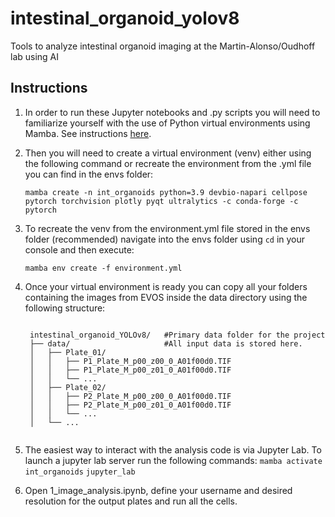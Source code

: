 # intestinal_organoid_yolov8
Tools to analyze intestinal organoid imaging at the Martin-Alonso/Oudhoff lab using AI

<h2>Instructions</h2>

1. In order to run these Jupyter notebooks and .py scripts you will need to familiarize yourself with the use of Python virtual environments using Mamba. See instructions [here](https://biapol.github.io/blog/mara_lampert/getting_started_with_mambaforge_and_python/readme.html).

2. Then you will need to create a virtual environment (venv) either using the following command or recreate the environment from the .yml file you can find in the envs folder:

    <code>mamba create -n int_organoids python=3.9 devbio-napari cellpose pytorch torchvision plotly pyqt ultralytics -c conda-forge -c pytorch</code>

3. To recreate the venv from the environment.yml file stored in the envs folder (recommended) navigate into the envs folder using <code>cd</code> in your console and then execute:

    <code>mamba env create -f environment.yml</code>

4. Once your virtual environment is ready you can copy all your folders containing the images from EVOS inside the data directory using the following structure:

    <code>
    intestinal_organoid_YOLOv8/   #Primary data folder for the project
    ├── data/                     #All input data is stored here. 
    │   ├── Plate_01/
    │   │   ├── P1_Plate_M_p00_z00_0_A01f00d0.TIF
    │   │   ├── P1_Plate_M_p00_z01_0_A01f00d0.TIF
    │   │   └── ...
    │   ├── Plate_02/
    │   │   ├── P2_Plate_M_p00_z00_0_A01f00d0.TIF
    │   │   ├── P2_Plate_M_p00_z01_0_A01f00d0.TIF
    │   │   └── ...
    │   └── ...
    </code>

5. The easiest way to interact with the analysis code is via Jupyter Lab. To launch a jupyter lab server run the following commands:
    <code>mamba activate int_organoids</code>
    <code>jupyter_lab</code>

6. Open 1_image_analysis.ipynb, define your username and desired resolution for the output plates and run all the cells.